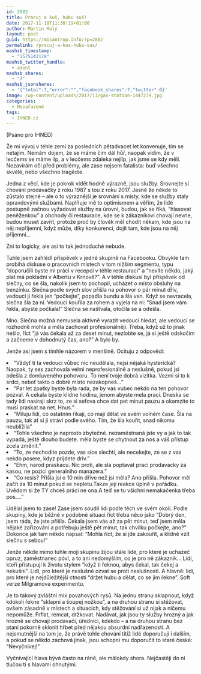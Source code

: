 ```yaml
---
id: 2882
title: Pracuj a kuš, hubu suš!
date: 2017-11-10T11:30:19+01:00
author: Martin Malý
layout: post
guid: https://misantrop.info/?p=2882
permalink: /pracuj-a-kus-hubu-sus/
mashsb_timestamp:
  - "1575143178"
mashsb_twitter_handle:
  - adent
mashsb_shares:
  - "7"
mashsb_jsonshares:
  - '{"total":7,"error":"","facebook_shares":7,"twitter":0}'
image: /wp-content/uploads/2017/11/gas-station-1447279.jpg
categories:
  - Nezařazené
tags:
  - IHNED.cz
---
```

<span style="font-weight: 400;">(Psáno pro IHNED)</span>

<span style="font-weight: 400;">Že mi vývoj v téhle zemi za posledních pětadvacet let konvenuje, tím se netajím. Nemám dojem, že se máme čím dál hůř, naopak vidím, že v lecčems se máme líp, a v lecčems zdaleka nejlíp, jak jsme se kdy měli. Nezavírám oči před problémy, ale zase nejsem fatalista: buď všechno skvělé, nebo všechno tragédie.</span>

<!--more-->

<span style="font-weight: 400;">Jedna z věcí, kde je pokrok vidět hodně výrazně, jsou služby. Srovnejte si chování prodavačky z roku 1987 s tou z roku 2017. Jasně že někde to zůstalo stejné &#8211; ale o to výraznější je srovnání s místy, kde se služby staly opravdovými službami. Naplňuje mě to optimismem a věřím, že lidé postupně začnou vyžadovat služby na úrovni, budou, jak se říká, “hlasovat peněženkou” a obchody či restaurace, kde se k zákazníkovi chovají nevrle, budou muset zavřít, protože proč by člověk měl chodit někam, kde jsou na něj nepříjemní, když může, díky konkurenci, dojít tam, kde jsou na něj příjemní…</span>

<span style="font-weight: 400;">Zní to logicky, ale asi to tak jednoduché nebude.</span>

<span style="font-weight: 400;">Tuhle jsem zahlédl příspěvek v jedné skupině na Facebooku. Obvykle tam probíhá diskuse o pracovních místech v tom nižším segmentu, typu “doporučili byste mi práci v recepci v téhle restauraci” a “nevíte někdo, jaký plat má pokladní v Albertu v Krnově?”. A v téhle diskusi byl příspěvek od slečny, co se šla, nakolik jsem to pochopil, ucházet o místo obsluhy na benzínku. Slečna podle svých slov přišla na pohovor o pár minut dřív, vedoucí jí řekla jen “počkejte”, popadla bundu a šla ven. Když se nevracela, slečna šla za ní. Vedoucí kouřila za rohem a vyjela na ni: “Snad jsem vám řekla, abyste počkala!” Slečna se naštvala, otočila se a odešla.</span>

<span style="font-weight: 400;">Mno. Slečna možná nemusela aktivně vyrazit vedoucí hledat, ale vedoucí se rozhodně mohla a měla zachovat profesionálněji. Třeba, když už to jinak nešlo, říct “já vás čekala až za deset minut, nezlobte se, já si ještě odskočím a začneme v dohodnutý čas, ano?” A bylo by.</span>

<span style="font-weight: 400;">Jenže asi jsem s tímhle názorem v menšině. Ocituju z odpovědí:</span>

<li style="font-weight: 400;">
  <span style="font-weight: 400;">“Vždyť ti ta vedoucí vůbec nic neudělala, nejsi nějaká hysterická? Naopak, ty ses zachovala velmi neprofesionálně a neslušně, pokud jsi odešla z domluveného pohovoru. To není tvoje dobrá vizitka. Vezmi si to k srdci, neboť takto o dobré místo nezakopneš&#8230;”</span>
</li>
<li style="font-weight: 400;">
  <span style="font-weight: 400;">“Par let zpatky byste byla rada, ze by vas vubec nekdo na ten pohovor pozval. A cekala byste klidne hodinu, jenom abyste mela praci. Dneska se tady lidi nasiraji skrz to, ze si sefova chce dat pet minut pauzu a okamzite to musi praskat na net. Hnus.”</span>
</li>
<li style="font-weight: 400;">
  <span style="font-weight: 400;">“Miluju lidi, co ostatním říkají, co mají dělat ve svém volném čase. Šla na pauzu, tak ať si jí stráví podle svého. Tím, že šla kouřit, snad nikomu neublížila”</span>
</li>
<li style="font-weight: 400;">
  <span style="font-weight: 400;">“Tohle všechno je naprosto zbytečné. nezaměstnaná jste vy a jak to tak vypadá, ještě dlouho budete. měla byste se chytnout za nos a váš přístup zcela změnit.”</span>
</li>
<li style="font-weight: 400;">
  <span style="font-weight: 400;">“To, ze nechodite pozde, vas sice slechti, ale necekejte, ze se z vas nekdo posere, kdyz prijdete driv.”</span>
</li>
<li style="font-weight: 400;">
  <span style="font-weight: 400;">“Ehm, narod praskacu. Nic proti, ale sla poptavat praci prodavacky za kasou, ne pozici generalniho manazera.”</span>
</li>
<li style="font-weight: 400;">
  <span style="font-weight: 400;">“Co resis? Přišla jsi o 10 min dříve než jsi měla? Ano přišla. Pohovor měl začít za 10 minut pokud se nepletu.Takze její reakce úplně v pořádku. Uvědom si že TY chceš práci ne ona.A teď se tu všichni nemakačenka třeba pos&#8230;.”</span>
</li>

<span style="font-weight: 400;">Udělal jsem to zase! Zase jsem soudil lidi podle těch ve svém okolí. Podle skupiny, kde je běžné v podobné situaci říct třeba něco jako “Dobrý den, jsem ráda, že jste přišla. Čekala jsem vás až za pět minut, teď jsem měla nějaké zařizování a potřebuju ještě pět minut, tak chvilku počkejte, ano?” Dokonce jak tam někdo napsal: “Mohla říct, že si jde zakouřit, a klidně vzít slečnu s sebou!” </span>

<span style="font-weight: 400;">Jenže někde mimo tuhle moji skupinu žijou stále lidé, pro které je uchazeč opruz, zaměstnanec póvl, a to ani nedomýšlím, co je pro ně zákazník… Lidi, kteří přistupují k životu stylem “když ti řeknou, abys čekal, tak čekej a nekušni”. Lidi, pro které je neslušné ozvat se proti neslušnosti. A hlavně: lidi, pro které je nejdůležitější ctností “držet hubu a dělat, co se jim řekne”. Soft verze Milgramova experimentu.</span>

<span style="font-weight: 400;">Je to takový zvláštní mix povahových rysů. Na jednu stranu sklapnout, když kdokoli řekne “sklapni a šoupej nožkou”, a na druhou stranu si stěžovat, ovšem zásadně v místech a situacích, kdy stěžování si už nijak a ničemu nepomůže. Frflat, remcat, držkovat. Nadávat, jak jsou ty služby hrozný a jak hrozně se chovají prodavači, úředníci, kdekdo &#8211; a na druhou stranu bez ptaní pokorně sklonit hřbet před nějakou absurdní nadřazeností. A nejsmutnější na tom je, že právě tohle chování titíž lidé doporučují i dalším, a pokud se někdo zachová jinak, jsou schopni mu doporučit to staré české: “Nevyčnívej!”</span>

<span style="font-weight: 400;">Vyčnívající hlava bývá často na ráně, ale málokdy shora. Nejčastěji do ní tlučou ti s hlavami ohnutými.</span>